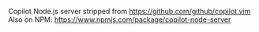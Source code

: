 Copilot Node.js server stripped from https://github.com/github/copilot.vim
Also on NPM: https://www.npmjs.com/package/copilot-node-server
